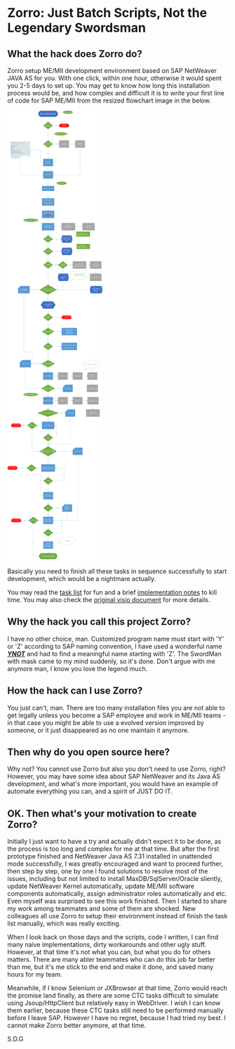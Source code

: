 # Zorro: Just Batch Scripts, Not the Legendary Swordsman

## What the hack does Zorro do?
Zorro setup ME/MII development environment based on SAP NetWeaver JAVA AS for you. With one click, within one hour, otherwise it would spent you 2-5 days to set up. You may get to know how long this installation process would be, and how complex and difficult it is to write your first line of code for SAP ME/MII from the resized flowchart image in the below.

![](documents/workflow-small.png)

Basically you need to finish all these tasks in sequence successfully to start development, which would be a nightmare actually.

You may read the [task list](documents/task-list.md) for fun and a brief [implementation notes](documents/impl-notes.docx) to kill time. You may also check the [original visio document](documents/workflow.vsdx) for more details.

## Why the hack you call this project Zorro?
I have no other choice, man. Customized program name must start with 'Y' or 'Z' according to SAP naming convention, I have used a wonderful name [_**YNOT**_](https://github.com/ny83427/ynot) and had to find a meaningful name starting with 'Z'. The SwordMan with mask came to my mind suddenly, so it's done. Don't argue with me anymore man, I know you love the legend much.

## How the hack can I use Zorro?
You just can't, man. There are too many installation files you are not able to get legally unless you become a SAP employee and work in ME/MII teams - in that case you might be able to use a evolved version improved by someone, or it just disappeared as no one maintain it anymore.

## Then why do you open source here?
Why not? You cannot use Zorro but also you don't need to use Zorro, right? However, you may have some idea about SAP NetWeaver and its Java AS development, and what's more important, you would have an example of automate everything you can, and a spirit of JUST DO IT.

## OK. Then what's your motivation to create Zorro?
Initially I just want to have a try and actually didn't expect it to be done, as the process is too long and complex for me at that time. But after the first prototype finished and NetWeaver Java AS 7.31 installed in unattended mode successfully, I was greatly encouraged and want to proceed further, then step by step, one by one I found solutions to resolve most of the issues, including but not limited to install MaxDB/SqlServer/Oracle sliently, update NetWeaver Kernel automatically, update ME/MII software components automatically, assign administrator roles automatically and etc. Even myself was surprised to see this work finished. Then I started to share my work among teammates and some of them are shocked. New colleagues all use Zorro to setup their environment instead of finish the task list manually, which was really exciting.

When I look back on those days and the scripts, code I written, I can find many naive implementations, dirty workarounds and other ugly stuff. However, at that time it's not what you can, but what you do for others matters. There are many abler teammates who can do this job far better than me, but it's me stick to the end and make it done, and saved many hours for my team.

Meanwhile, if I know Selenium or JXBrowser at that time, Zorro would reach the promise land finally, as there are some CTC tasks difficult to simulate using Jsoup/HttpClient but relatively easy in WebDriver. I wish I can know them earlier, because these CTC tasks still need to be performed manually before I leave SAP. However I have no regret, because I had tried my best. I cannot make Zorro better anymore, at that time.

S.D.G
